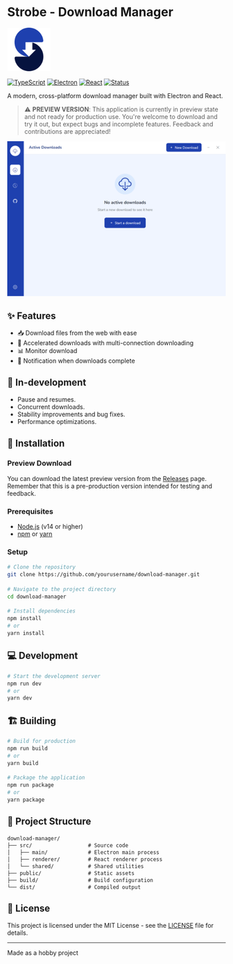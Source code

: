 # Strobe - Download Manager

<p>
  <img src="https://raw.githubusercontent.com/repyh/download-manager/refs/heads/main/assets/strobe_logo.png" alt="Download Manager Logo" width="100">
</p>

[![TypeScript](https://img.shields.io/badge/TypeScript-007ACC?style=flat-square&logo=typescript&logoColor=white)](https://www.typescriptlang.org/)
[![Electron](https://img.shields.io/badge/Electron-47848F?style=flat-square&logo=electron&logoColor=white)](https://www.electronjs.org/)
[![React](https://img.shields.io/badge/React-20232A?style=flat-square&logo=react&logoColor=61DAFB)](https://reactjs.org/)
[![Status](https://img.shields.io/badge/Status-Preview-yellow?style=flat-square)](https://github.com/repyh/download-manager)

A modern, cross-platform download manager built with Electron and React.

> ⚠️ **PREVIEW VERSION**: This application is currently in preview state and not ready for production use. You're welcome to download and try it out, but expect bugs and incomplete features. Feedback and contributions are appreciated!

![Strobe Preview Screenshot](https://github.com/repyh/download-manager/blob/main/main_screenshot.png)

## ✨ Features

- 📥 Download files from the web with ease
- 🚀 Accelerated downloads with multi-connection downloading
- 📊 Monitor download
- 🔔 Notification when downloads complete

## 🔨 In-development

- Pause and resumes.
- Concurrent downloads.
- Stability improvements and bug fixes.
- Performance optimizations.

## 🚀 Installation

### Preview Download

You can download the latest preview version from the [Releases](https://github.com/repyh/download-manager/releases) page. Remember that this is a pre-production version intended for testing and feedback.

### Prerequisites

- [Node.js](https://nodejs.org/) (v14 or higher)
- [npm](https://www.npmjs.com/) or [yarn](https://yarnpkg.com/)

### Setup

```bash
# Clone the repository
git clone https://github.com/yourusername/download-manager.git

# Navigate to the project directory
cd download-manager

# Install dependencies
npm install
# or
yarn install
```

## 💻 Development

```bash
# Start the development server
npm run dev
# or
yarn dev
```

## 🏗️ Building

```bash
# Build for production
npm run build
# or
yarn build

# Package the application
npm run package
# or
yarn package
```

## 📁 Project Structure

```
download-manager/
├── src/                  # Source code
│   ├── main/             # Electron main process
│   ├── renderer/         # React renderer process
│   └── shared/           # Shared utilities
├── public/               # Static assets
├── build/                # Build configuration
└── dist/                 # Compiled output
```

## 📝 License

This project is licensed under the MIT License - see the [LICENSE](LICENSE) file for details.

---

Made as a hobby project

